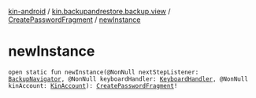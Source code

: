 [kin-android](../../index.md) / [kin.backupandrestore.backup.view](../index.md) / [CreatePasswordFragment](index.md) / [newInstance](./new-instance.md)

# newInstance

`open static fun newInstance(@NonNull nextStepListener: `[`BackupNavigator`](../-backup-navigator/index.md)`, @NonNull keyboardHandler: `[`KeyboardHandler`](../../kin.backupandrestore.base/-keyboard-handler/index.md)`, @NonNull kinAccount: `[`KinAccount`](../../kin.sdk/-kin-account/index.md)`): `[`CreatePasswordFragment`](index.md)`!`